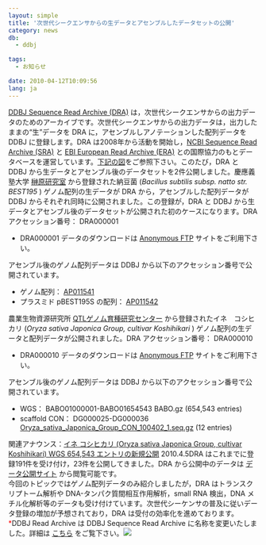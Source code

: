 ```yaml
---
layout: simple
title: '次世代シークエンサからの生データとアセンブルしたデータセットの公開'
category: news
db:
  - ddbj

tags:
  - お知らせ

date: 2010-04-12T10:09:56
lang: ja
---
```


<html><a href="/dra/index.html">DDBJ Sequence Read Archive (DRA)</a> は，次世代シークエンサからの出力データのためのアーカイブです。次世代シークエンサからの出力データは，出力したままの“生”データを DRA に，アセンブルしアノテーションした配列データを DDBJ に登録します。DRA は2008年から活動を開始し，<a href="http://www.ncbi.nlm.nih.gov/Traces/sra/sra.cgi" target="_new">NCBI Sequence Read Archive (SRA)</a> と <a href="http://www.ebi.ac.uk/ena/about/page.php?page=sra_submissions" target="_new">EBI European Read Archive (ERA)</a> との国際協力のもとデータベースを運営しています。<a href="#dra100409">下記の図</a>をご参照下さい。このたび，DRA と DDBJ から生データとアセンブル後のデータセットを2件公開しました。<span class="icon_d-triangle">慶應義塾大学 <a href="http://www.dna.bio.keio.ac.jp/index.html" target="_new">榊原研究室</a> から登録された納豆菌 (<i>Bacillus subtilis subsp. natto str. BEST195</i> ) ゲノム配列の生データが DRA から，アセンブルした配列データが DDBJ からそれぞれ同時に公開されました。この登録が，DRA と DDBJ から生データとアセンブル後のデータセットが公開された初のケースになります。</span>DRA アクセッション番号： DRA000001

<ul>
    <li>DRA000001 データのダウンロードは <a href="ftp://ftp.ddbj.nig.ac.jp/ddbj_database/dra/DRA000001/">Anonymous FTP</a> サイトをご利用下さい。</li>
</ul>アセンブル後のゲノム配列データは DDBJ から以下のアクセッション番号で公開されています。

<ul>
    <li>ゲノム配列： <a href="http://getentry.ddbj.nig.ac.jp/search/get_entry?mode=view&amp;type=flatfile&amp;database=ddbj&amp;format=&amp;accnumber=AP011541">AP011541</a></li>
    <li>プラスミド pBEST195S の配列： <a href="http://getentry.ddbj.nig.ac.jp/search/get_entry?mode=view&amp;type=flatfile&amp;database=ddbj&amp;format=&amp;accnumber=AP011542">AP011542</a></li>
</ul><span class="icon_d-triangle">農業生物資源研究所 <a href="http://www.nias.affrc.go.jp/qtl/index.html" target="_new">QTLゲノム育種研究センター</a> から登録されたイネ　コシヒカリ (<i>Oryza sativa Japonica Group, cultivar Koshihikari</i> ) ゲノム配列の生データと配列データが公開されました。</span>DRA アクセッション番号： DRA000010

<ul>
    <li>DRA000010 データのダウンロードは <a href="ftp://ftp.ddbj.nig.ac.jp/ddbj_database/dra/DRA000010/">Anonymous FTP</a> サイトをご利用下さい。</li>
</ul>アセンブル後のゲノム配列データは DDBJ から以下のアクセッション番号で公開されています。

<ul>
    <li>WGS： BABO01000001-BABO01654543 BABO.gz (654,543 entries)</li>
    <li>scaffold CON： DG000025-DG000036 <a href="ftp://ftp.ddbj.nig.ac.jp/ddbj_database/mass/Oryza_sativa_Japonica_Group_CON/Oryza_sativa_Japonica_Group_CON_100402_1.seq.gz">Oryza_sativa_Japonica_Group_CON_100402_1.seq.gz</a> (12 entries)</li>
</ul>関連アナウンス：<a href="/news/ja/wn100405.html">イネ コシヒカリ (Oryza sativa Japonica Group, cultivar Koshihikari) WGS 654,543 エントリの新規公開</a> 2010.4.5DRA はこれまでに登録191件を受け付け，23件を公開してきました。DRA から公開中のデータは <a href="/registered/">データ公開サイト</a> から閲覧可能です。<br>今回のトピックではゲノム配列データのみ紹介しましたが，DRA はトランスクリプトーム解析や DNA-タンパク質間相互作用解析，small RNA 検出，DNA メチル化解析等のデータも受け付けています。次世代シーケンサの普及に従いデータ登録の増加が予想されており，DRA は受付の効率化を進めております。<font color="#ff0000">*</font>DDBJ Read Archive は DDBJ Sequence Read Archive に名称を変更いたしました。詳細は <a href="/whatsnew/whatsnew2010-j.html#100716">こちら</a> をご覧下さい。<a name="dra100409"><img src="{{ site.baseurl }}/assets/images/news/dra100409.jpg"></a>
</html>
